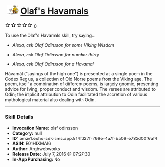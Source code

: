 # &nbsp;<img src="skill_icon" alt="Olaf's Havamals icon" width="36"> [Olaf's Havamals](http://alexa.amazon.com/#skills/amzn1.echo-sdk-ams.app.514fd27f-796e-4a7f-ba06-e782d00f6af4)
![0 stars](../../images/ic_star_border_black_18dp_1x.png)![0 stars](../../images/ic_star_border_black_18dp_1x.png)![0 stars](../../images/ic_star_border_black_18dp_1x.png)![0 stars](../../images/ic_star_border_black_18dp_1x.png)![0 stars](../../images/ic_star_border_black_18dp_1x.png) 0

To use the Olaf's Havamals skill, try saying...

* *Alexa, ask Olaf Odinsson for some Viking Wisdom*

* *Alexa, ask Olaf Odinsson for number thirty.*

* *Alexa, ask Olaf Odinsson for a Havamal*

Hávamál ("sayings of the high one") is presented as a single poem in the Codex Regius, a collection of Old Norse poems from the Viking age. The poem, itself a combination of different poems, is largely gnomic, presenting advice for living, proper conduct and wisdom.
The verses are attributed to Odin; the implicit attribution to Odin facilitated the accretion of various mythological material also dealing with Odin.

***

### Skill Details

* **Invocation Name:** olaf odinsson
* **Category:** null
* **ID:** amzn1.echo-sdk-ams.app.514fd27f-796e-4a7f-ba06-e782d00f6af4
* **ASIN:** B01HIXMAI6
* **Author:** Arghwebworks
* **Release Date:** July 7, 2016 @ 07:27:30
* **In-App Purchasing:** No
